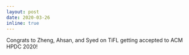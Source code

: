 ```yaml
---
layout: post
date: 2020-03-26
inline: true
---
```



Congrats to Zheng, Ahsan, and Syed on TiFL getting accepted to ACM HPDC 2020!



